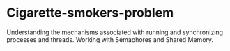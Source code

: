 # Cigarette-smokers-problem
Understanding the mechanisms associated with running and synchronizing processes and threads. Working with Semaphores and Shared Memory.
